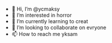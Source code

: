 - 👋 Hi, I’m @ycmaksy
- 👀 I’m interested in horror
- 🌱 I’m currently learning to creat 
- 💞️ I’m looking to collaborate on evryone
- 📫 How to reach me yksam

<!---
ycmaksy/ycmaksy is a ✨ special ✨ repository because its `README.md` (this file) appears on your GitHub profile.
You can click the Preview link to take a look at your changes.
--->
